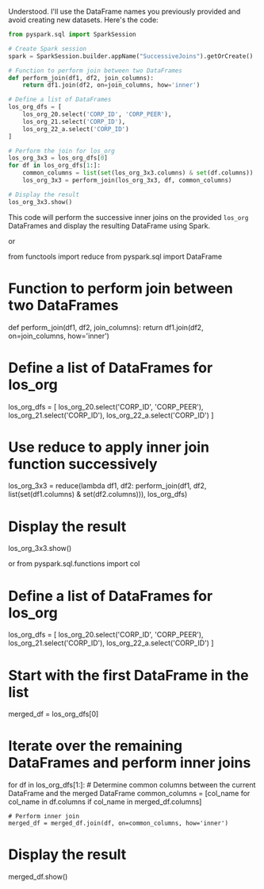 Understood. I'll use the DataFrame names you previously provided and avoid creating new datasets. Here's the code:

```python
from pyspark.sql import SparkSession

# Create Spark session
spark = SparkSession.builder.appName("SuccessiveJoins").getOrCreate()

# Function to perform join between two DataFrames
def perform_join(df1, df2, join_columns):
    return df1.join(df2, on=join_columns, how='inner')

# Define a list of DataFrames
los_org_dfs = [
    los_org_20.select('CORP_ID', 'CORP_PEER'),
    los_org_21.select('CORP_ID'),
    los_org_22_a.select('CORP_ID')
]

# Perform the join for los_org
los_org_3x3 = los_org_dfs[0]
for df in los_org_dfs[1:]:
    common_columns = list(set(los_org_3x3.columns) & set(df.columns))
    los_org_3x3 = perform_join(los_org_3x3, df, common_columns)

# Display the result
los_org_3x3.show()
```

This code will perform the successive inner joins on the provided `los_org` DataFrames and display the resulting DataFrame using Spark.


or 

from functools import reduce
from pyspark.sql import DataFrame

# Function to perform join between two DataFrames
def perform_join(df1, df2, join_columns):
    return df1.join(df2, on=join_columns, how='inner')

# Define a list of DataFrames for los_org
los_org_dfs = [
    los_org_20.select('CORP_ID', 'CORP_PEER'),
    los_org_21.select('CORP_ID'),
    los_org_22_a.select('CORP_ID')
]

# Use reduce to apply inner join function successively
los_org_3x3 = reduce(lambda df1, df2: perform_join(df1, df2, list(set(df1.columns) & set(df2.columns))), los_org_dfs)

# Display the result
los_org_3x3.show()


or 
from pyspark.sql.functions import col

# Define a list of DataFrames for los_org
los_org_dfs = [
    los_org_20.select('CORP_ID', 'CORP_PEER'),
    los_org_21.select('CORP_ID'),
    los_org_22_a.select('CORP_ID')
]

# Start with the first DataFrame in the list
merged_df = los_org_dfs[0]

# Iterate over the remaining DataFrames and perform inner joins
for df in los_org_dfs[1:]:
    # Determine common columns between the current DataFrame and the merged DataFrame
    common_columns = [col_name for col_name in df.columns if col_name in merged_df.columns]
    
    # Perform inner join
    merged_df = merged_df.join(df, on=common_columns, how='inner')

# Display the result
merged_df.show()
